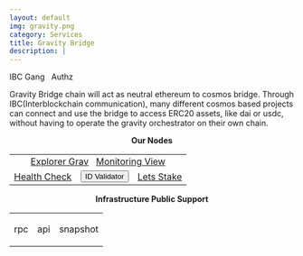 ```yaml
---
layout: default
img: gravity.png
category: Services
title: Gravity Bridge
description: |
---
```



<span  class="badge badge-primary" data-toggle="tooltip" data-html="true" title="<b>8ball <=> Osmosis <br> 8ball <=> Gravity <br> 8balll <=> Planq</b>">IBC Gang</span>
&nbsp;
<span  class="badge badge-primary" data-toggle="tooltip" data-html="true" title="<b>enabled</b>">Authz</span>



Gravity Bridge chain will act as neutral ethereum to cosmos bridge. Through IBC(Interblockchain communication), many different cosmos based projects can connect and use the bridge to access ERC20 assets, like dai or usdc, without having to operate the gravity orchestrator on their own chain.


<p align="center"><b>Our Nodes </b></p>
<table class="table">
<tr>
   <td colspan=3 style="text-align: center" class="justify-content-center">
       <a href="https://gravity.explorers.guru/validator/gravityvaloper1ssduj8c0cc8kquljvw3ygq9hduvcysnf590lmz" class="btn btn-success margin-top" target="_blank">Explorer Grav</a>
       &nbsp;
       <a href="/pdf/RoomIT_GravityBridge-Grafana.pdf" class="btn btn-success margin-top">Monitoring View</a>
  </td>
</tr>
<tr>
   <td>
       <a href="https://health.roomit.xyz/status/gravity-bridge//" class="btn btn-info margin-top" target="_blank">Health Check</a>
   </td> 
   <td>
      <button onclick="clip_grav_three()"  class="btn btn-warning margin-top">ID Validator</button>
      <input type="text" id="clip_grab" value="gravityvaloper1ssduj8c0cc8kquljvw3ygq9hduvcysnf590lmz" hidden=true> 
   </td>
   <td>
      <a href="https://explorer.tendermint.roomit.xyz/gravity-bridge/staking/gravityvaloper1ssduj8c0cc8kquljvw3ygq9hduvcysnf590lmz" class="btn btn-danger margin-top" target="_blank">Lets Stake</a>
   </td>
</tr>
</table>

<p align="center"><b>Infrastructure Public Support</b></p>
<table>
<tr>
   <td ><p class="badge badge-primary">rpc</p></td>
   <td ><p class="badge badge-primary">api</p></td>
   <td ><p class="badge badge-primary">snapshot</p></td>
</tr>
</table>